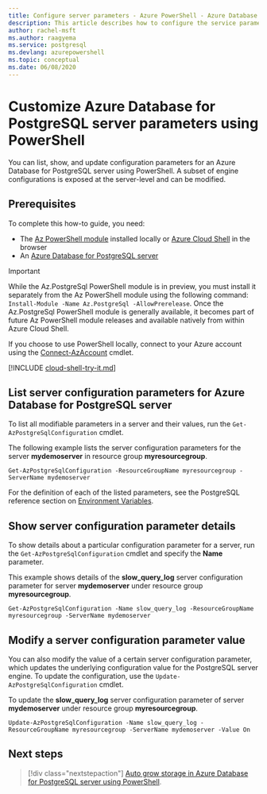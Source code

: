 ```yaml
---
title: Configure server parameters - Azure PowerShell - Azure Database for PostgreSQL
description: This article describes how to configure the service parameters in Azure Database for PostgreSQL using PowerShell.
author: rachel-msft
ms.author: raagyema
ms.service: postgresql
ms.devlang: azurepowershell
ms.topic: conceptual
ms.date: 06/08/2020
---
```


# Customize Azure Database for PostgreSQL server parameters using PowerShell

You can list, show, and update configuration parameters for an Azure Database for PostgreSQL server using
PowerShell. A subset of engine configurations is exposed at the server-level and can be modified.

## Prerequisites

To complete this how-to guide, you need:

- The [Az PowerShell module](https://docs.microsoft.com/powershell/azure/install-az-ps) installed locally or
  [Azure Cloud Shell](https://shell.azure.com/) in the browser
- An [Azure Database for PostgreSQL server](quickstart-create-postgresql-server-database-using-azure-powershell.md)

> [!IMPORTANT]
> While the Az.PostgreSql PowerShell module is in preview, you must install it separately from the Az
> PowerShell module using the following command: `Install-Module -Name Az.PostgreSql -AllowPrerelease`.
> Once the Az.PostgreSql PowerShell module is generally available, it becomes part of future Az
> PowerShell module releases and available natively from within Azure Cloud Shell.

If you choose to use PowerShell locally, connect to your Azure account using the
[Connect-AzAccount](https://docs.microsoft.com/powershell/module/az.accounts/connect-azaccount) cmdlet.

[!INCLUDE [cloud-shell-try-it.md](../../includes/cloud-shell-try-it.md)]

## List server configuration parameters for Azure Database for PostgreSQL server

To list all modifiable parameters in a server and their values, run the `Get-AzPostgreSqlConfiguration`
cmdlet.

The following example lists the server configuration parameters for the server **mydemoserver** in
resource group **myresourcegroup**.

```azurepowershell-interactive
Get-AzPostgreSqlConfiguration -ResourceGroupName myresourcegroup -ServerName mydemoserver
```

For the definition of each of the listed parameters, see the PostgreSQL reference section on
[Environment Variables](https://www.postgresql.org/docs/12/libpq-envars.html).

## Show server configuration parameter details

To show details about a particular configuration parameter for a server, run the
`Get-AzPostgreSqlConfiguration` cmdlet and specify the **Name** parameter.

This example shows details of the **slow\_query\_log** server configuration parameter for server
**mydemoserver** under resource group **myresourcegroup**.

```azurepowershell-interactive
Get-AzPostgreSqlConfiguration -Name slow_query_log -ResourceGroupName myresourcegroup -ServerName mydemoserver
```

## Modify a server configuration parameter value

You can also modify the value of a certain server configuration parameter, which updates the
underlying configuration value for the PostgreSQL server engine. To update the configuration, use the
`Update-AzPostgreSqlConfiguration` cmdlet.

To update the **slow\_query\_log** server configuration parameter of server
**mydemoserver** under resource group **myresourcegroup**.

```azurepowershell-interactive
Update-AzPostgreSqlConfiguration -Name slow_query_log -ResourceGroupName myresourcegroup -ServerName mydemoserver -Value On
```

## Next steps

> [!div class="nextstepaction"]
> [Auto grow storage in Azure Database for PostgreSQL server using PowerShell](howto-auto-grow-storage-powershell.md).

